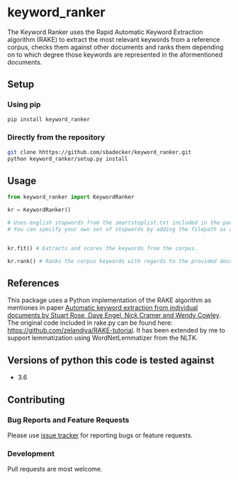 # keyword_ranker

The Keyword Ranker uses the Rapid Automatic Keyword Extraction algorithm (RAKE) to extract the most relevant keywords from a reference corpus, checks them against other documents and ranks them depending on to which degree those keywords are represented in the aformentioned documents.

## Setup

### Using pip

```bash
pip install keyword_ranker
```

### Directly from the repository

```bash
git clone hhttps://github.com/sbadecker/keyword_ranker.git
python keyword_ranker/setup.py install
```

## Usage

```python
from keyword_ranker import KeywordRanker

kr = KeywordRanker()

# Uses english stopwords from the smartstoplist.txt included in the package by default.
# You can specify your own set of stopwords by adding the filepath as an argument.


kr.fit() # Extracts and scores the keywords from the corpus.

kr.rank() # Ranks the corpus keywords with regards to the provided documents.
```

## References

This package uses a Python implementation of the RAKE algorithm as mentiones in paper [Automatic keyword extraction from individual documents by Stuart Rose, Dave Engel, Nick Cramer and Wendy Cowley](https://www.researchgate.net/profile/Stuart_Rose/publication/227988510_Automatic_Keyword_Extraction_from_Individual_Documents/links/55071c570cf27e990e04c8bb.pdf).
The original code included in rake.py can be found here: https://github.com/zelandiya/RAKE-tutorial. It has been extended by me to support lemmatization using WordNetLemmatizer from the NLTK.

## Versions of python this code is tested against

- 3.6

## Contributing

### Bug Reports and Feature Requests
Please use [issue tracker](https://github.com/sbadecker/keyword_ranker/issues) for reporting bugs or feature requests.

### Development
Pull requests are most welcome.
